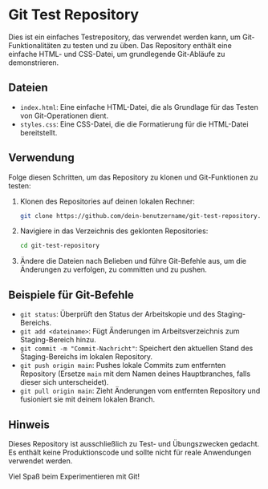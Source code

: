 # Git Test Repository

Dies ist ein einfaches Testrepository, das verwendet werden kann, um Git-Funktionalitäten zu testen und zu üben. Das Repository enthält eine einfache HTML- und CSS-Datei, um grundlegende Git-Abläufe zu demonstrieren.

## Dateien

- `index.html`: Eine einfache HTML-Datei, die als Grundlage für das Testen von Git-Operationen dient.
- `styles.css`: Eine CSS-Datei, die die Formatierung für die HTML-Datei bereitstellt.

## Verwendung

Folge diesen Schritten, um das Repository zu klonen und Git-Funktionen zu testen:

1. Klonen des Repositories auf deinen lokalen Rechner:

    ```bash
    git clone https://github.com/dein-benutzername/git-test-repository.git
    ```

2. Navigiere in das Verzeichnis des geklonten Repositories:

    ```bash
    cd git-test-repository
    ```

3. Ändere die Dateien nach Belieben und führe Git-Befehle aus, um die Änderungen zu verfolgen, zu committen und zu pushen.

## Beispiele für Git-Befehle

- `git status`: Überprüft den Status der Arbeitskopie und des Staging-Bereichs.
- `git add <dateiname>`: Fügt Änderungen im Arbeitsverzeichnis zum Staging-Bereich hinzu.
- `git commit -m "Commit-Nachricht"`: Speichert den aktuellen Stand des Staging-Bereichs im lokalen Repository.
- `git push origin main`: Pushes lokale Commits zum entfernten Repository (Ersetze `main` mit dem Namen deines Hauptbranches, falls dieser sich unterscheidet).
- `git pull origin main`: Zieht Änderungen vom entfernten Repository und fusioniert sie mit deinem lokalen Branch.

## Hinweis

Dieses Repository ist ausschließlich zu Test- und Übungszwecken gedacht. Es enthält keine Produktionscode und sollte nicht für reale Anwendungen verwendet werden.

Viel Spaß beim Experimentieren mit Git!
